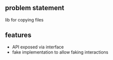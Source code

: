 ## problem statement

lib for copying files

## features

- API exposed via interface
- fake implementation to allow faking interactions
